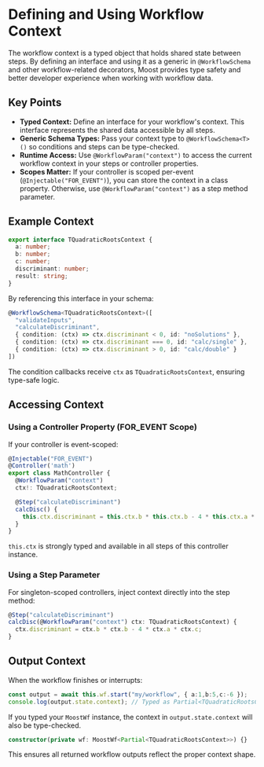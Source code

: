 # Defining and Using Workflow Context

The workflow context is a typed object that holds shared state between steps. By defining an interface and using it as a generic in `@WorkflowSchema` and other workflow-related decorators, Moost provides type safety and better developer experience when working with workflow data.

## Key Points

- **Typed Context:** Define an interface for your workflow's context. This interface represents the shared data accessible by all steps.
- **Generic Schema Types:** Pass your context type to `@WorkflowSchema<T>()` so conditions and steps can be type-checked.
- **Runtime Access:** Use `@WorkflowParam("context")` to access the current workflow context in your steps or controller properties.
- **Scopes Matter:** If your controller is scoped per-event (`@Injectable("FOR_EVENT")`), you can store the context in a class property. Otherwise, use `@WorkflowParam("context")` as a step method parameter.

## Example Context

```ts
export interface TQuadraticRootsContext {
  a: number;
  b: number;
  c: number;
  discriminant: number;
  result: string;
}
```

By referencing this interface in your schema:
```ts
@WorkflowSchema<TQuadraticRootsContext>([
  "validateInputs",
  "calculateDiscriminant",
  { condition: (ctx) => ctx.discriminant < 0, id: "noSolutions" },
  { condition: (ctx) => ctx.discriminant === 0, id: "calc/single" },
  { condition: (ctx) => ctx.discriminant > 0, id: "calc/double" }
])
```
The condition callbacks receive `ctx` as `TQuadraticRootsContext`, ensuring type-safe logic.

## Accessing Context

### Using a Controller Property (FOR_EVENT Scope)

If your controller is event-scoped:
```ts
@Injectable("FOR_EVENT")
@Controller('math')
export class MathController {
  @WorkflowParam("context")
  ctx!: TQuadraticRootsContext;

  @Step("calculateDiscriminant")
  calcDisc() {
    this.ctx.discriminant = this.ctx.b * this.ctx.b - 4 * this.ctx.a * this.ctx.c;
  }
}
```

`this.ctx` is strongly typed and available in all steps of this controller instance.

### Using a Step Parameter

For singleton-scoped controllers, inject context directly into the step method:
```ts
@Step("calculateDiscriminant")
calcDisc(@WorkflowParam("context") ctx: TQuadraticRootsContext) {
  ctx.discriminant = ctx.b * ctx.b - 4 * ctx.a * ctx.c;
}
```

## Output Context

When the workflow finishes or interrupts:
```ts
const output = await this.wf.start("my/workflow", { a:1,b:5,c:-6 });
console.log(output.state.context); // Typed as Partial<TQuadraticRootsContext>
```

If you typed your `MoostWf` instance, the context in `output.state.context` will also be type-checked.

```ts
constructor(private wf: MoostWf<Partial<TQuadraticRootsContext>>) {}
```

This ensures all returned workflow outputs reflect the proper context shape.
